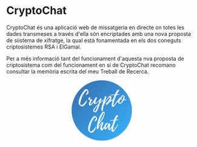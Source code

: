 
# CryptoChat
CryptoChat és una aplicació web de missatgeria en directe on totes les dades transmeses a través d'ella són encriptades amb una nova proposta de siistema de xifratge, la qual està fonamentada en els dos coneguts criptosistemes RSA i ElGamal. 

Per a més informació tant del funcionament d'aquesta nva proposta de criptosistema com del funcionament en sí de CryptoChat recomano consultar la memòria escrita del meu Treball de Recerca.

<div align="center" padding="100px">
  <img width="160" src="https://github.com/martibatista03/CryptoChat/blob/master/public/imatges/icono-pestanya.png" alt="CryptoChat"/>
</div> 
